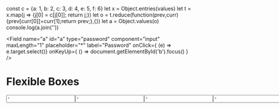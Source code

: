 const c = {a: 1, b: 2, c: 3, d: 4, e: 5, f: 6}
	let x = Object.entries(values)
	let t = x.map(j => {j[0] = c[j[0]]; return j;})
	let o = t.reduce(function(prev,curr){prev[curr[0]]=curr[1];return prev;},{})
	let a = Object.values(o)
  console.log(a.join(''))

 <Field
        name="a"
        id="a"
        type="password"
        component="input"
        maxLength="1"
        placeholder="*"
        label="Password"
        onClick={ (e) => e.target.select()}
        onKeyUp={ () => document.getElementById('b').focus() }
      />

<!DOCTYPE html>
<html>
<head>
<style>
.flex-container {
  display: flex;
  flex-wrap: nowrap;
  max-width:150px;
}

.flex-container > input {
  -webkit-flex: 1; /* Safari 6.1+ */
    -ms-flex: 1; /* IE 10 */ 
    flex: 1;
    width:25px;
  border: 0;
  outline: 0;
  text-align: right;
}
</style>
</head>
<body>
<h1>Flexible Boxes</h1>

<div class="flex-container">
  <input type="password" maxlength=1 id="1" onkeyup="moveOnMax(this,'a')" placeholder='*' />
  <input type="password" maxlength=1 id="a" onkeyup="moveOnMax(this,'b')" placeholder='*'/>
<input type="password" maxlength=1 id="b" onkeyup="moveOnMax(this,'c')" placeholder='*'/>
<input type="password" maxlength=1 id="c" onkeyup="moveOnMax(this,'d')" placeholder='*'/>
<input type="password" maxlength=1 id="d" onkeyup="moveOnMax(this,'e')" placeholder='*'/>
<input type="password" maxlength=1 id="e" placeholder='*' />
</div>






</body>
</html>
<script>
moveOnMax =function (field, nextFieldID) {
    if (field.value.length == 1) {
        document.getElementById(nextFieldID).focus();
    }
}
</script>
